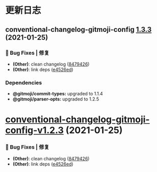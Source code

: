 # 更新日志

## conventional-changelog-gitmoji-config [1.3.3](https://github.com/arvinxx/commit-gitmoji/compare/conventional-changelog-gitmoji-config@1.3.2...conventional-changelog-gitmoji-config@1.3.3) (2021-01-25)


### 🐛 Bug Fixes | 修复

* **(Other)**: clean changelog ([8479426](https://github.com/arvinxx/commit-gitmoji/commit/8479426))
* **(Other)**: link deps ([e4526ed](https://github.com/arvinxx/commit-gitmoji/commit/e4526ed))





### Dependencies

* **@gitmoji/commit-types:** upgraded to 1.1.4
* **@gitmoji/parser-opts:** upgraded to 1.2.5

# [conventional-changelog-gitmoji-config-v1.2.3](https://github.com/arvinxx/commit-gitmoji/compare/conventional-changelog-gitmoji-config-v1.2.2...conventional-changelog-gitmoji-config-v1.2.3) (2021-01-25)


### 🐛 Bug Fixes | 修复

* **(Other)**: clean changelog ([8479426](https://github.com/arvinxx/commit-gitmoji/commit/8479426))
* **(Other)**: link deps ([e4526ed](https://github.com/arvinxx/commit-gitmoji/commit/e4526ed))
